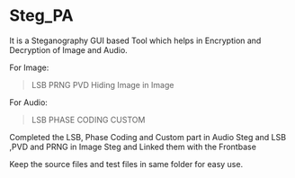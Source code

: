 # Steg_PA

It is a Steganography GUI based Tool which helps in Encryption and Decryption of Image and Audio.

For Image:
>LSB
PRNG
PVD
Hiding Image in Image

For Audio:
>LSB
PHASE CODING
CUSTOM 

Completed the LSB, Phase Coding and Custom part in Audio Steg and LSB ,PVD and PRNG in Image Steg and Linked them with the Frontbase

Keep the source files and test files in same folder for easy use.

